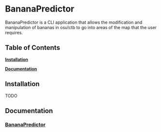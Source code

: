 # BananaPredictor
BananaPredictor is a CLI application that allows the modification and manipulation of bananas in osu!ctb to go into areas of the map that the user requires.

## Table of Contents

**[Installation](#install)**

**[Documentation](#doc)**

<a name='install'></a>
## Installation
TODO

<a name='doc'></a>
## Documentation
### [BananaPredictor](./doc/BananaPredictor.md)